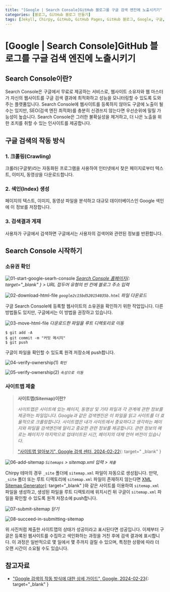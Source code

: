 ```yaml
---
title: "[Google | Search Console]GitHub 블로그를 구글 검색 엔진에 노출시키기"
categories: [블로그, GitHub 블로그 만들기]
tags: [Jekyll, Chirpy, GitHub, GitHub Pages, GitHub 블로그, Google, 구글, Google Search Console, 구글 Search Console, 노출]
---
```


# [Google | Search Console]GitHub 블로그를 구글 검색 엔진에 노출시키기

## Search Console이란?

Search Console은 구글에서 무료로 제공하는 서비스로, 웹사이트 소유자와 웹 마스터가 자신의 웹사이트를 구글 검색 결과에 최적화하고 성능을 모니터링할 수 있도록 도와주는 플랫폼입니다. Search Console에 웹사이트를 등록하지 않아도 구글에 노출이 될 수는 있지만, SEO(검색 엔진 최적화)를 충분히 신경쓰지 않는다면 우선순위에 밀릴 가능성이 높습니다. Search Console은 그러한 불확실성을 제거하고, 더 나은 노출을 위한 조치를 취할 수 있는 인사이트를 제공합니다.

## 구글 검색의 작동 방식

### 1. 크롤링(Crawling)

크롤러(구글봇)라는 자동화된 프로그램을 사용하여 인터넷에서 찾은 페이지로부터 텍스트, 이미지, 동영상을 다운로드합니다.

### 2. 색인(Index) 생성

페이지의 텍스트, 이미지, 동영상 파일을 분석하고 대규모 데이터베이스인 Google 색인에 이 정보를 저장합니다.

### 3. 검색결과 게재

사용자가 구글에서 검색하면 구글에서는 사용자의 검색어와 관련된 정보를 반환합니다.

## Search Console 시작하기

### 소유권 확인

![01-start-google-searh-console](/assets/img/posts/blog/how-to-add-github-blog-to-google-search-console/01-start-google-searh-console.png)
*[Search Console 홈페이지](https://search.google.com/search-console/welcome?hl=ko){: target="_blank" } > URL 접두어 유형의 빈 칸에 블로그 주소 입력*

![02-download-html-file](/assets/img/posts/blog/how-to-add-github-blog-to-google-search-console/02-download-html-file.png)
*`google2c15bd520154035b.html` 파일 다운로드*

구글 Search Console에 등록할 웹사이트의 소유권을 확인하기 위한 작업입니다. 다른 방법들도 있지만, 구글에서는 이 방법을 권장하고 있습니다.

![03-move-html-file](/assets/img/posts/blog/how-to-add-github-blog-to-google-search-console/03-move-html-file.png)
*다운로드한 파일을 루트 디렉토리로 이동*

```console
$ git add -A
$ git commit -m "커밋 메시지"
$ git push
```

구글이 파일을 확인할 수 있도록 원격 저장소에 push합니다.

![04-verify-ownership(1)](/assets/img/posts/blog/how-to-add-github-blog-to-google-search-console/04-verify-ownership(1).png)
*`확인`*

![05-verify-ownership(2)](/assets/img/posts/blog/how-to-add-github-blog-to-google-search-console/05-verify-ownership(2).png)
*`속성으로 이동`*

### 사이트맵 제출

> **사이트맵(Sitemap)이란?**
>
> *사이트맵은 사이트에 있는 페이지, 동영상 및 기타 파일과 각 관계에 관한 정보를 제공하는 파일입니다. Google과 같은 검색엔진은 이 파일을 읽고 사이트를 더 효율적으로 크롤링합니다. 사이트맵은 내가 사이트에서 중요하다고 생각하는 페이지와 파일을 검색엔진에 알리고 중요한 관련 정보를 제공합니다. 관련 정보의 예로는 페이지가 마지막으로 업데이트된 시간, 페이지의 대체 언어 버전이 있습니다.*
>
> ["사이트맵 알아보기", Google 검색 센터, 2024-02-22](https://developers.google.com/search/docs/crawling-indexing/sitemaps/overview?hl=ko){: target=" _blank" }

![06-add-sitemap](/assets/img/posts/blog/how-to-add-github-blog-to-google-search-console/06-add-sitemap.png)
*`Sitemaps` > sitemap.xml 입력 > `제출`*

Chirpy 테마의 경우 `_site` 폴더에 `sitemap.xml` 파일이 자동으로 생성됩니다. 만약, `_site` 폴더 또는 루트 디렉토리에 `sitemap.xml` 파일이 존재하지 않는다면 [XML Sitemap Generator](https://www.xml-sitemaps.com/){: target="_blank" }와 같은 사이트를 이용하여 `sitemap.xml` 파일을 생성하고, 생성된 파일을 루트 디렉토리에 위치시킨 뒤 구글이 `sitemap.xml` 파일을 확인할 수 있도록 원격 저장소에 push합니다.

![07-submit-sitemap](/assets/img/posts/blog/how-to-add-github-blog-to-google-search-console/07-submit-sitemap.png)
*닫기*

![08-succeed-in-submitting-sitemap](/assets/img/posts/blog/how-to-add-github-blog-to-google-search-console/08-succeed-in-submitting-sitemap.png)

위 사진처럼 제출한 사이트맵의 상태가 성공이라고 표시된다면 성공입니다. 이제부터 구글은 등록된 웹사이트를 수집하고 색인화하는 과정을 거친 후에 검색 결과에 표시합니다. 이 과정은 일반적으로 몇 일에서 몇 주까지 걸릴 수 있으며, 특정한 상황에 따라 더 오랜 시간이 소요될 수도 있습니다.

## 참고자료

- ["Google 검색의 작동 방식에 대한 상세 가이드", Google, 2024-02-23](https://developers.google.com/search/docs/fundamentals/how-search-works?hl=ko){: target="_blank" }